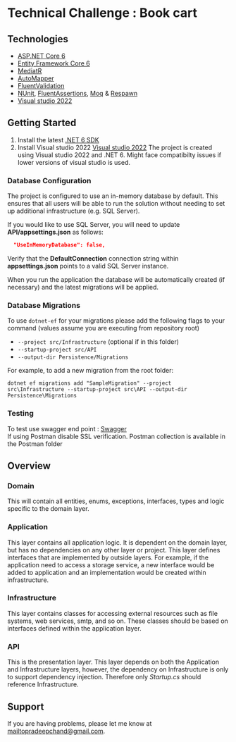 # Technical Challenge : Book cart

## Technologies

* [ASP.NET Core 6](https://docs.microsoft.com/en-us/aspnet/core/introduction-to-aspnet-core?view=aspnetcore-6.0)
* [Entity Framework Core 6](https://docs.microsoft.com/en-us/ef/core/)
* [MediatR](https://github.com/jbogard/MediatR)
* [AutoMapper](https://automapper.org/)
* [FluentValidation](https://fluentvalidation.net/)
* [NUnit](https://nunit.org/), [FluentAssertions](https://fluentassertions.com/), [Moq](https://github.com/moq) & [Respawn](https://github.com/jbogard/Respawn)
* [Visual studio 2022](https://visualstudio.microsoft.com/launch/)

## Getting Started

1. Install the latest [.NET 6 SDK](https://dotnet.microsoft.com/download/dotnet/6.0)
2. Install Visual studio 2022 [Visual studio 2022](https://visualstudio.microsoft.com/launch/)
The project is created using Visual studio 2022 and .NET 6. Might face compatibilty issues if lower versions of visual studio is used. 

### Database Configuration

The project is configured to use an in-memory database by default. This ensures that all users will be able to run the solution without needing to set up additional infrastructure (e.g. SQL Server).

If you would like to use SQL Server, you will need to update **API/appsettings.json** as follows:

```json
  "UseInMemoryDatabase": false,
```

Verify that the **DefaultConnection** connection string within **appsettings.json** points to a valid SQL Server instance. 

When you run the application the database will be automatically created (if necessary) and the latest migrations will be applied.

### Database Migrations

To use `dotnet-ef` for your migrations please add the following flags to your command (values assume you are executing from repository root)

* `--project src/Infrastructure` (optional if in this folder)
* `--startup-project src/API`
* `--output-dir Persistence/Migrations`

For example, to add a new migration from the root folder:

 `dotnet ef migrations add "SampleMigration" --project src\Infrastructure --startup-project src\API --output-dir Persistence\Migrations`

### Testing
To test use swagger end point : [Swagger](https://localhost:7178/swagger/index.html)
<br/>
If using Postman disable SSL verification. Postman collection is available in the Postman folder

## Overview

### Domain

This will contain all entities, enums, exceptions, interfaces, types and logic specific to the domain layer.

### Application

This layer contains all application logic. It is dependent on the domain layer, but has no dependencies on any other layer or project. This layer defines interfaces that are implemented by outside layers. For example, if the application need to access a storage service, a new interface would be added to application and an implementation would be created within infrastructure.

### Infrastructure

This layer contains classes for accessing external resources such as file systems, web services, smtp, and so on. These classes should be based on interfaces defined within the application layer.

### API

This is the presentation layer. This layer depends on both the Application and Infrastructure layers, however, the dependency on Infrastructure is only to support dependency injection. Therefore only *Startup.cs* should reference Infrastructure.

## Support

If you are having problems, please let me know at mailtopradeepchand@gmail.com.

